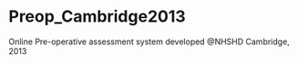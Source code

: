 Preop_Cambridge2013
===================

Online Pre-operative assessment system developed @NHSHD Cambridge, 2013
